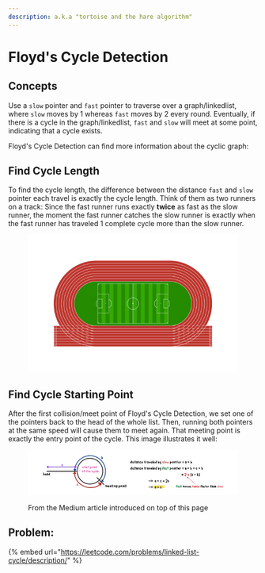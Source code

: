 ```yaml
---
description: a.k.a "tortoise and the hare algorithm"
---
```


# Floyd's Cycle Detection

## Concepts

Use a `slow` pointer and `fast` pointer to traverse over a graph/linkedlist, where `slow` moves by 1 whereas `fast` moves by 2 every round. Eventually, if there is a cycle in the graph/linkedlist, `fast` and `slow` will meet at some point, indicating that a cycle exists.



Floyd's Cycle Detection can find more information about the cyclic graph:

## Find Cycle Length

To find the cycle length, the difference between the distance  `fast` and `slow` pointer each travel is exactly the cycle length. Think of them as two runners on a track: Since the fast runner runs exactly **twice** as fast as the slow runner, the moment the fast runner catches the slow runner is exactly when the fast runner has traveled 1 complete cycle more than the slow runner.

<figure><img src="../../.gitbook/assets/image (1) (1) (1).png" alt=""><figcaption></figcaption></figure>

## Find Cycle Starting Point

After the first collision/meet point of Floyd's Cycle Detection, we set one of the pointers back to the head of the whole list. Then, running both pointers at the same speed will cause them to meet again. That meeting point is exactly the entry point of the cycle. This image illustrates it well:

<figure><img src="../../.gitbook/assets/image (2).png" alt=""><figcaption><p>From the Medium article introduced on top of this page</p></figcaption></figure>



## Problem:

{% embed url="https://leetcode.com/problems/linked-list-cycle/description/" %}
